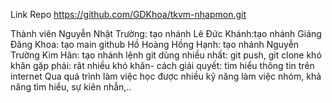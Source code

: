 Link Repo https://github.com/GDKhoa/tkvm-nhapmon.git


Thành viên
Nguyễn Nhật Trường: tạo nhánh
Lê Đức Khánh:tạo nhánh
Giảng Đăng Khoa: tạo main github
Hồ Hoàng Hồng Hạnh: tạo nhánh
Nguyễn Trường Kim Hân: tạo nhánh
lệnh git dùng nhiều nhất: git push, git clone
khó khăn gặp phải: rât nhiều khó khăn- cách giải quyết: tìm hiểu thông tin trên internet
Qua quá trình làm việc học được nhiều kỹ năng làm việc nhóm, khả năng tìm hiểu, sự kiên nhẫn,..
